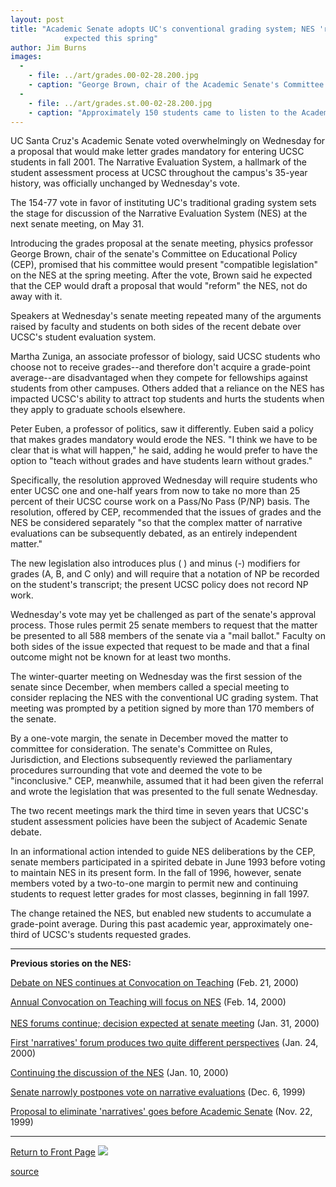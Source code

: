 ```yaml
---
layout: post
title: "Academic Senate adopts UC's conventional grading system; NES 'reform' proposal
			expected this spring"
author: Jim Burns
images:
  -
    - file: ../art/grades.00-02-28.200.jpg
    - caption: "George Brown, chair of the Academic Senate's Committee on Education Policy, addresses the faculty about the proposal. Photos: Karin Wanless"
  -
    - file: ../art/grades.st.00-02-28.200.jpg
    - caption: "Approximately 150 students came to listen to the Academic Senate's discussion on the grades proposal."
---
```


UC Santa Cruz's Academic Senate voted overwhelmingly on Wednesday for a proposal that would make letter grades mandatory for entering UCSC students in fall 2001. The Narrative Evaluation System, a hallmark of the student assessment process at UCSC throughout the campus's 35-year history, was officially unchanged by Wednesday's vote.

The 154-77 vote in favor of instituting UC's traditional grading system sets the stage for discussion of the Narrative Evaluation System (NES) at the next senate meeting, on May 31.

Introducing the grades proposal at the senate meeting, physics professor George Brown, chair of the senate's Committee on Educational Policy (CEP), promised that his committee would present "compatible legislation" on the NES at the spring meeting. After the vote, Brown said he expected that the CEP would draft a proposal that would "reform" the NES, not do away with it.

Speakers at Wednesday's senate meeting repeated many of the arguments raised by faculty and students on both sides of the recent debate over UCSC's student evaluation system.

Martha Zuniga, an associate professor of biology, said UCSC students who choose not to receive grades--and therefore don't acquire a grade-point average--are disadvantaged when they compete for fellowships against students from other campuses. Others added that a reliance on the NES has impacted UCSC's ability to attract top students and hurts the students when they apply to graduate schools elsewhere.

Peter Euben, a professor of politics, saw it differently. Euben said a policy that makes grades mandatory would erode the NES. "I think we have to be clear that is what will happen," he said, adding he would prefer to have the option to "teach without grades and have students learn without grades."

Specifically, the resolution approved Wednesday will require students who enter UCSC one and one-half years from now to take no more than 25 percent of their UCSC course work on a Pass/No Pass (P/NP) basis. The resolution, offered by CEP, recommended that the issues of grades and the NES be considered separately "so that the complex matter of narrative evaluations can be subsequently debated, as an entirely independent matter."

The new legislation also introduces plus ( ) and minus (-) modifiers for grades (A, B, and C only) and will require that a notation of NP be recorded on the student's transcript; the present UCSC policy does not record NP work.

Wednesday's vote may yet be challenged as part of the senate's approval process. Those rules permit 25 senate members to request that the matter be presented to all 588 members of the senate via a "mail ballot." Faculty on both sides of the issue expected that request to be made and that a final outcome might not be known for at least two months.

The winter-quarter meeting on Wednesday was the first session of the senate since December, when members called a special meeting to consider replacing the NES with the conventional UC grading system. That meeting was prompted by a petition signed by more than 170 members of the senate.

By a one-vote margin, the senate in December moved the matter to committee for consideration. The senate's Committee on Rules, Jurisdiction, and Elections subsequently reviewed the parliamentary procedures surrounding that vote and deemed the vote to be "inconclusive." CEP, meanwhile, assumed that it had been given the referral and wrote the legislation that was presented to the full senate Wednesday.

The two recent meetings mark the third time in seven years that UCSC's student assessment policies have been the subject of Academic Senate debate.

In an informational action intended to guide NES deliberations by the CEP, senate members participated in a spirited debate in June 1993 before voting to maintain NES in its present form. In the fall of 1996, however, senate members voted by a two-to-one margin to permit new and continuing students to request letter grades for most classes, beginning in fall 1997.

The change retained the NES, but enabled new students to accumulate a grade-point average. During this past academic year, approximately one-third of UCSC's students requested grades.

  

* * *

**Previous stories on the NES:**

[Debate on NES continues at Convocation on Teaching][1] (Feb. 21, 2000)

[Annual Convocation on Teaching will focus on NES][2] (Feb. 14, 2000)  
[   
NES forums continue; decision expected at senate meeting][3] (Jan. 31, 2000)

[First 'narratives' forum produces two quite different perspectives][4] (Jan. 24, 2000)

[Continuing the discussion of the NES][5] (Jan. 10, 2000)

[Senate narrowly postpones vote on narrative evaluations][6] (Dec. 6, 1999)

[Proposal to eliminate 'narratives' goes before Academic Senate][7] (Nov. 22, 1999)

* * *

[Return to Front Page][8] ![ ][9]

[1]: http://currents.ucsc.edu/99-00/02-21/nesct.html
[2]: http://currents.ucsc.edu/99-00/02-14/nesconv.html
[3]: ../01-31/nesforum2.html
[4]: ../01-24/nesforum1.html
[5]: ../01-10/nesforum.html
[6]: ../12-06/narratives.html
[7]: ../11-22/narratives.html
[8]: ../../index.html
[9]: ../../images/trans.gif

[source](http://www1.ucsc.edu/currents/99-00/02-21/grades.html "Permalink to grades")
